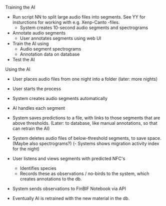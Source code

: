 
Training the AI

- Run script NN to split large audio files into segments. See YY for insturctions for working with e.g. Xenp-Canto -files.
  - System creates 10-second audio segments and spectrograms
- Annotate audio segments
  - User annotates segments using web UI
- Train the AI using
  - Audio segment spectrograms
  - Annotation data on database
- Test the AI

Using the AI

- User places audio files from one night into a folder (later: more nights)
- User starts the process
- System creates audio segments automatically
- AI handles each segment 
- System saves predictions to a file, with links to those segments that are above thresholds. (Later: to database, like manual annotations, so that can retrain the AI)
- System deletes audio files of below-threshold segments, to save space. (Maybe also spectrograms?)
(- Systems shows migration activity index for the night)
- User listens and views segments with predicted NFC's
  - Identifies species
  - Records these as observations / no-birds to the system, which creates annotations to the db.
- System sends observations to FinBIF Notebook via API

- Eventually AI is retrained with the new material in the db.


